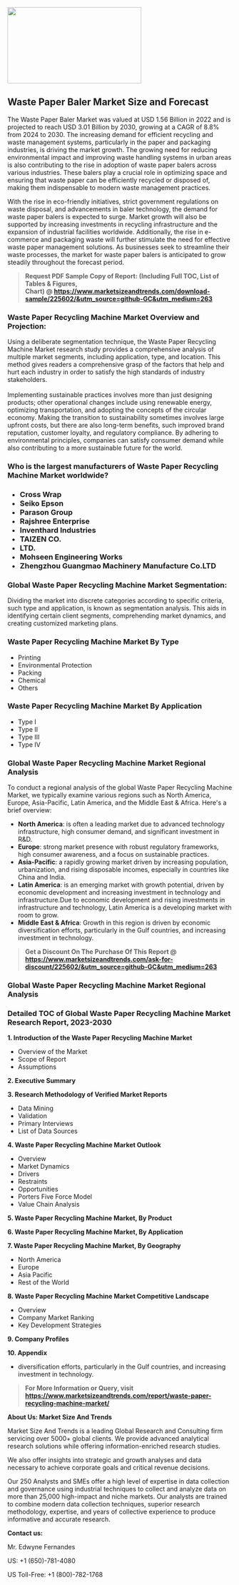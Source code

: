 <p><img class="alignnone size-medium wp-image-20088" src="https://ffe5etoiles.com/wp-content/uploads/2024/12/MST1-300x171.png" alt="" width="300" height="171" /></p><h2>Waste Paper Baler Market Size and Forecast</h2><p>The Waste Paper Baler Market was valued at USD 1.56 Billion in 2022 and is projected to reach USD 3.01 Billion by 2030, growing at a CAGR of 8.8% from 2024 to 2030. The increasing demand for efficient recycling and waste management systems, particularly in the paper and packaging industries, is driving the market growth. The growing need for reducing environmental impact and improving waste handling systems in urban areas is also contributing to the rise in adoption of waste paper balers across various industries. These balers play a crucial role in optimizing space and ensuring that waste paper can be efficiently recycled or disposed of, making them indispensable to modern waste management practices.</p><p>With the rise in eco-friendly initiatives, strict government regulations on waste disposal, and advancements in baler technology, the demand for waste paper balers is expected to surge. Market growth will also be supported by increasing investments in recycling infrastructure and the expansion of industrial facilities worldwide. Additionally, the rise in e-commerce and packaging waste will further stimulate the need for effective waste paper management solutions. As businesses seek to streamline their waste processes, the market for waste paper balers is anticipated to grow steadily throughout the forecast period.</p></p><blockquote id="" class=""><strong>Request PDF Sample Copy of Report: (Including Full TOC, List of Tables &amp; Figures, Chart)&nbsp;@&nbsp;<strong><a href="https://www.marketsizeandtrends.com/download-sample/225602/&utm_source=github-GC&utm_medium=263" target="_blank">https://www.marketsizeandtrends.com/download-sample/225602/&utm_source=github-GC&utm_medium=263</a></strong></strong></blockquote><h3 id="" class="">Waste Paper Recycling Machine Market&nbsp;Overview and Projection:</h3><p id="" class="">Using a deliberate segmentation technique, the Waste Paper Recycling Machine Market research study provides a comprehensive analysis of multiple market segments, including application, type, and location. This method gives readers a comprehensive grasp of the factors that help and hurt each industry in order to satisfy the high standards of industry stakeholders. <br /> <br />Implementing sustainable practices involves more than just designing products; other operational changes include using renewable energy, optimizing transportation, and adopting the concepts of the circular economy. Making the transition to sustainability sometimes involves large upfront costs, but there are also long-term benefits, such improved brand reputation, customer loyalty, and regulatory compliance. By adhering to environmental principles, companies can satisfy consumer demand while also contributing to a more sustainable future for the world.</p><h3 id="" class="">Who is the largest manufacturers of&nbsp;Waste Paper Recycling Machine Market worldwide?</h3><h3 class=""><p><ul><li>Cross Wrap </li><li> Seiko Epson </li><li> Parason Group </li><li> Rajshree Enterprise </li><li> Inventhard Industries </li><li> TAIZEN CO. </li><li> LTD. </li><li> Mohseen Engineering Works </li><li> Zhengzhou Guangmao Machinery Manufacture Co.LTD</li></ul></p></h3><h3 id="" class="">Global&nbsp;Waste Paper Recycling Machine Market Segmentation:</h3><p id="" class="">Dividing the market into discrete categories according to specific criteria, such type and application, is known as segmentation analysis. This aids in identifying certain client segments, comprehending market dynamics, and creating customized marketing plans.</p><h3 id="" class="">Waste Paper Recycling Machine Market&nbsp;By Type</h3><p><p><ul><li>Printing</li><li> Environmental Protection</li><li> Packing</li><li> Chemical</li><li> Others</p></li></ul></p></p><h3 id="" class="">Waste Paper Recycling Machine Market&nbsp;By Application</h3><p class=""><p><ul><li>Type I</li><li> Type II</li><li> Type III</li><li> Type IV</li></ul></p></p><h3 id="" class="">Global Waste Paper Recycling Machine Market Regional Analysis</h3><p id="" class="">To conduct a regional analysis of the global Waste Paper Recycling Machine Market, we typically examine various regions such as North America, Europe, Asia-Pacific, Latin America, and the Middle East &amp; Africa. Here's a brief overview:</p><ul><li><strong>North America</strong>: is often a leading market due to advanced technology infrastructure, high consumer demand, and significant investment in R&amp;D.</li><li><strong>Europe</strong>: strong market presence with robust regulatory frameworks, high consumer awareness, and a focus on sustainable practices.</li><li><strong>Asia-Pacific</strong>: a rapidly growing market driven by increasing population, urbanization, and rising disposable incomes, especially in countries like China and India.</li><li><strong>Latin America</strong>: is an emerging market with growth potential, driven by economic development and increasing investment in technology and infrastructure.Due to economic development and rising investments in infrastructure and technology, Latin America is a developing market with room to grow.</li><li><strong>Middle East &amp; Africa</strong>: Growth in this region is driven by economic diversification efforts, particularly in the Gulf countries, and increasing investment in technology.</li></ul><blockquote id="" class=""><strong>Get a Discount On The Purchase Of This Report @ <strong><a href="https://www.marketsizeandtrends.com/ask-for-discount/225602/&utm_source=github-GC&utm_medium=263" target="_blank">https://www.marketsizeandtrends.com/ask-for-discount/225602/&utm_source=github-GC&utm_medium=263</a></strong></strong></blockquote><h3 id="" class="">Global Waste Paper Recycling Machine Market Regional Analysis</h3><h3 id="" class="">Detailed TOC of Global Waste Paper Recycling Machine Market Research Report, 2023-2030</h3><p id="" class=""><strong>1. Introduction of the Waste Paper Recycling Machine Market</strong></p><ul><li>Overview of the Market</li><li>Scope of Report</li><li>Assumptions</li></ul><p id="" class=""><strong>2. Executive Summary</strong></p><p id="" class=""><strong>3. Research Methodology of Verified Market Reports</strong></p><ul><li>Data Mining</li><li>Validation</li><li>Primary Interviews</li><li>List of Data Sources</li></ul><p id="" class=""><strong>4. Waste Paper Recycling Machine Market Outlook</strong></p><ul><li>Overview</li><li>Market Dynamics</li><li>Drivers</li><li>Restraints</li><li>Opportunities</li><li>Porters Five Force Model</li><li>Value Chain Analysis</li></ul><p id="" class=""><strong>5. Waste Paper Recycling Machine Market, By Product</strong></p><p id="" class=""><strong>6. Waste Paper Recycling Machine Market, By Application</strong></p><p id="" class=""><strong>7. Waste Paper Recycling Machine Market, By Geography</strong></p><ul><li>North America</li><li>Europe</li><li>Asia Pacific</li><li>Rest of the World</li></ul><p id="" class=""><strong>8. Waste Paper Recycling Machine Market Competitive Landscape</strong></p><ul><li>Overview</li><li>Company Market Ranking</li><li>Key Development Strategies</li></ul><p id="" class=""><strong>9. Company Profiles</strong></p><p id="" class=""><strong>10. Appendix</strong></p><ul><li>diversification efforts, particularly in the Gulf countries, and increasing investment in technology.</li></ul><blockquote id="" class=""><strong>For More Information or Query, visit <strong><strong><a href="https://www.marketsizeandtrends.com/report/waste-paper-recycling-machine-market/" target="_blank">https://www.marketsizeandtrends.com/report/waste-paper-recycling-machine-market/</a></strong></strong></strong></blockquote><p id="" class=""><strong>About Us: Market Size And Trends</strong></p><p id="" class="">Market Size And Trends is a leading Global Research and Consulting firm servicing over 5000+ global clients. We provide advanced analytical research solutions while offering information-enriched research studies.</p><p id="" class="">We also offer insights into strategic and growth analyses and data necessary to achieve corporate goals and critical revenue decisions.</p><p id="" class="">Our 250 Analysts and SMEs offer a high level of expertise in data collection and governance using industrial techniques to collect and analyze data on more than 25,000 high-impact and niche markets. Our analysts are trained to combine modern data collection techniques, superior research methodology, expertise, and years of collective experience to produce informative and accurate research.</p><p id="" class=""><strong>Contact us:</strong></p><p id="" class="">Mr. Edwyne Fernandes</p><p id="" class="">US: +1 (650)-781-4080</p><p id="" class="">US Toll-Free: +1 (800)-782-1768</p>
